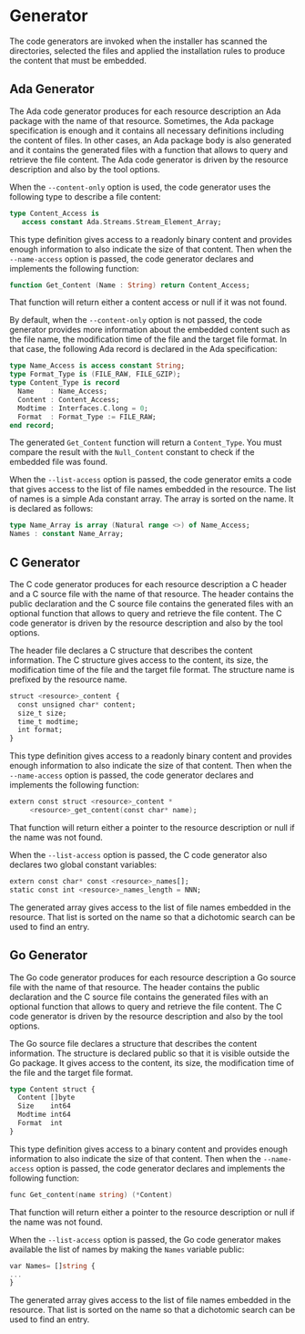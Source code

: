 # Generator
The code generators are invoked when the installer has scanned the directories,
selected the files and applied the installation rules to produce the content
that must be embedded.

## Ada Generator
The Ada code generator produces for each resource description an Ada
package with the name of that resource.  Sometimes, the Ada package
specification is enough and it contains all necessary definitions including
the content of files.  In other cases, an Ada package body is also generated
and it contains the generated files with a function that allows to query
and retrieve the file content.  The Ada code generator is driven by the
resource description and also by the tool options.

When the `--content-only` option is used, the code generator uses the
following type to describe a file content:

```Ada
type Content_Access is
   access constant Ada.Streams.Stream_Element_Array;
```

This type definition gives access to a readonly binary content and provides
enough information to also indicate the size of that content.  Then when
the `--name-access` option is passed, the code generator declares and
implements the following function:

```Ada
function Get_Content (Name : String) return Content_Access;
```

That function will return either a content access or null if it was not found.

By default, when the `--content-only` option is not passed, the code generator
provides more information about the embedded content such as the file name,
the modification time of the file and the target file format.
In that case, the following Ada record is declared in the Ada specification:

```Ada
type Name_Access is access constant String;
type Format_Type is (FILE_RAW, FILE_GZIP);
type Content_Type is record
  Name    : Name_Access;
  Content : Content_Access;
  Modtime : Interfaces.C.long = 0;
  Format  : Format_Type := FILE_RAW;
end record;
```

The generated `Get_Content` function will return a `Content_Type`.  You must
compare the result with the `Null_Content` constant to check if the embedded
file was found.

When the `--list-access` option is passed, the code generator emits a code
that gives access to the list of file names embedded in the resource.
The list of names is a simple Ada constant array.  The array is sorted
on the name.  It is declared as follows:

```Ada
type Name_Array is array (Natural range <>) of Name_Access;
Names : constant Name_Array;
```
## C Generator
The C code generator produces for each resource description a C
header and a C source file with the name of that resource.  The header
contains the public declaration and the C source file contains the generated
files with an optional function that allows to query
and retrieve the file content.  The C code generator is driven by the
resource description and also by the tool options.

The header file declares a C structure that describes the content information.
The C structure gives access to the content, its size,
the modification time of the file and the target file format.
The structure name is prefixed by the resource name.

```Ada
struct <resource>_content {
  const unsigned char* content;
  size_t size;
  time_t modtime;
  int format;
}
```

This type definition gives access to a readonly binary content and provides
enough information to also indicate the size of that content.  Then when
the `--name-access` option is passed, the code generator declares and
implements the following function:

```Ada
extern const struct <resource>_content *
     <resource>_get_content(const char* name);
```

That function will return either a pointer to the resource description
or null if the name was not found.

When the `--list-access` option is passed, the C code generator also
declares two global constant variables:

```Ada
extern const char* const <resource>_names[];
static const int <resource>_names_length = NNN;
```

The generated array gives access to the list of file names embedded in
the resource.  That list is sorted on the name so that a dichotomic
search can be used to find an entry.

## Go Generator
The Go code generator produces for each resource description a Go
source file with the name of that resource.  The header
contains the public declaration and the C source file contains the generated
files with an optional function that allows to query
and retrieve the file content.  The C code generator is driven by the
resource description and also by the tool options.

The Go source file declares a structure that describes the content information.
The structure is declared public so that it is visible outside the Go package.
It gives access to the content, its size,
the modification time of the file and the target file format.

```Ada
type Content struct {
  Content []byte
  Size    int64
  Modtime int64
  Format  int
}
```

This type definition gives access to a binary content and provides
enough information to also indicate the size of that content.  Then when
the `--name-access` option is passed, the code generator declares and
implements the following function:

```Ada
func Get_content(name string) (*Content)
```

That function will return either a pointer to the resource description
or null if the name was not found.

When the `--list-access` option is passed, the Go code generator
makes available the list of names by making the `Names` variable public:

```Ada
var Names= []string {
...
}
```

The generated array gives access to the list of file names embedded in
the resource.  That list is sorted on the name so that a dichotomic
search can be used to find an entry.


